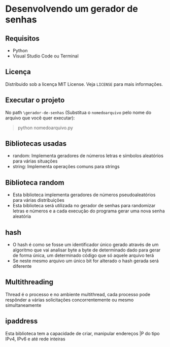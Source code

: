 # Desenvolvendo um gerador de senhas
## Requisitos
- Python
- Visual Studio Code ou Terminal

## Licença
Distribuido sob a licença MIT License. Veja `LICENSE` para mais informações.

## Executar o projeto
No path `\gerador-de-senhas` (Substitua o `nomedoarquivo` pelo nome do arquivo que você quer executar):
>python nomedoarquivo.py

## Bibliotecas usadas
- random: Implementa geradores de números letras e símbolos aleatórios para várias situações
- string: Implementa operações comuns para strings

## Biblioteca random
- Esta biblioteca implementa geradores de números pseudoaleatórios para várias distribuições
- Esta biblioteca será utilizada no gerador de senhas para randomizar letras e números e a cada execução do programa gerar uma nova senha aleatória

## hash
- O hash é como se fosse um identificador único gerado através de um algoritmo que vai analisar byte a byte de determinado dado para gerar de forma única, um determinado código que só aquele arquivo terá
- Se neste mesmo arquivo um único bit for alterado o hash gerada será diferente

## Multithreading
Thread é o processo e no ambiente multithread, cada processo pode respônder a várias solicitações concorrentemente ou mesmo simultaneamente

## ipaddress
Esta biblioteca tem a capacidade de criar, manipular endereços |P do tipo IPv4, IPv6 e até rede inteiras
